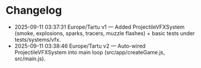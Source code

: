 # Changelog
- 2025-09-11 03:37:31 Europe/Tartu v1 — Added ProjectileVFXSystem (smoke, explosions, sparks, tracers, muzzle flashes) + basic tests under tests/systems/vfx.
- 2025-09-11 03:38:46 Europe/Tartu v2 — Auto-wired ProjectileVFXSystem into main loop (src/app/createGame.js, src/main.js).
